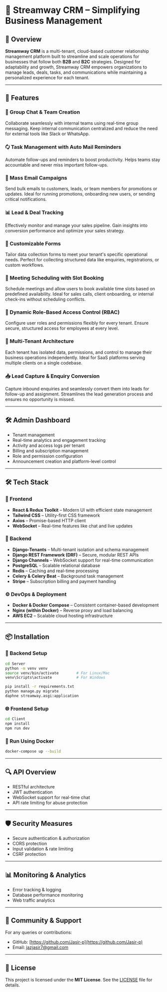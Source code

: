# 🚀 Streamway CRM – Simplifying Business Management

## 📘 Overview

**Streamway CRM** is a multi-tenant, cloud-based customer relationship management platform built to streamline and scale operations for businesses that follow both **B2B** and **B2C** strategies.
Designed for adaptability and growth, Streamway CRM empowers organizations to manage leads, deals, tasks, and communications while maintaining a personalized experience for each tenant.

---

## 🔧 Features

### 💬 Group Chat & Team Creation

Collaborate seamlessly with internal teams using real-time group messaging.
Keep internal communication centralized and reduce the need for external tools like Slack or WhatsApp.

### 🗘 Task Management with Auto Mail Reminders

Automate follow-ups and reminders to boost productivity.
Helps teams stay accountable and never miss important follow-ups.

### 📢 Mass Email Campaigns

Send bulk emails to customers, leads, or team members for promotions or updates.
Ideal for running promotions, onboarding new users, or sending critical notifications.

### 📊 Lead & Deal Tracking

Effectively monitor and manage your sales pipeline.
Gain insights into conversion performance and optimize your sales strategy.

### 📄 Customizable Forms

Tailor data collection forms to meet your tenant's specific operational needs.
Perfect for collecting structured data like enquiries, registrations, or custom workflows.

### 📅 Meeting Scheduling with Slot Booking

Schedule meetings and allow users to book available time slots based on predefined availability.
Ideal for sales calls, client onboarding, or internal check-ins without scheduling conflicts.

### 🔐 Dynamic Role-Based Access Control (RBAC)

Configure user roles and permissions flexibly for every tenant.
Ensure secure, structured access for employees at every level.

### 🏢 Multi-Tenant Architecture

Each tenant has isolated data, permissions, and control to manage their business operations independently.
Ideal for SaaS platforms serving multiple clients on a single codebase.

### 📥 Lead Capture & Enquiry Conversion

Capture inbound enquiries and seamlessly convert them into leads for follow-up and assignment.
Streamlines the lead generation process and ensures no opportunity is missed.

---

## 🛠 Admin Dashboard

* Tenant management
* Real-time analytics and engagement tracking
* Activity and access logs per tenant
* Billing and subscription management
* Role and permission configuration
* Announcement creation and platform-level control

---

## 🛠️ Tech Stack

### 🔹 Frontend

* **React & Redux Toolkit** – Modern UI with efficient state management
* **Tailwind CSS** – Utility-first CSS framework
* **Axios** – Promise-based HTTP client
* **WebSocket** – Real-time features like chat and live updates

### 🐍 Backend

* **Django-Tenants** – Multi-tenant isolation and schema management
* **Django REST Framework (DRF)** – Secure, modular REST APIs
* **Django Channels** – WebSocket support for real-time communication
* **PostgreSQL** – Scalable relational database
* **Redis** – Caching and real-time processing
* **Celery & Celery Beat** – Background task management
* **Stripe** – Subscription billing and payment handling

### ⚙️ DevOps & Deployment

* **Docker & Docker Compose** – Consistent container-based development
* **Nginx (within Docker)** – Reverse proxy and load balancing
* **AWS EC2** – Scalable cloud hosting infrastructure

---

## 📦 Installation

### 🐍 Backend Setup

```bash
cd Server
python -m venv venv
source venv/bin/activate        # For Linux/Mac
venv\Scripts\activate           # For Windows

pip install -r requirements.txt
python manage.py migrate
daphne streamway.asgi:application
```

### 🌐 Frontend Setup

```bash
cd Client
npm install
npm run dev
```

### 🐳 Run Using Docker

```bash
docker-compose up --build
```

---

## 🔍 API Overview

* RESTful architecture
* JWT authentication
* WebSocket support for real-time chat
* API rate limiting for abuse protection

---

## 🛡 Security Measures

* Secure authentication & authorization
* CORS protection
* Input validation & rate limiting
* CSRF protection

---

## 📊 Monitoring & Analytics

* Error tracking & logging
* Database performance monitoring
* Web traffic analytics

---

## 🤝 Community & Support

For any queries or contributions:

* GitHub: [https://github.com/Jasir-p](https://github.com/Jasir-p)
* Email: [jazjasir7@gmail.com](jazjasir7@gmail.com)

---

## 📄 License

This project is licensed under the **MIT License**. See the [LICENSE](LICENSE) file for details.
